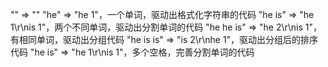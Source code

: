 "" => ""
"he" => "he 1"，一个单词，驱动出格式化字符串的代码
"he is" => "he 1\r\nis 1"，两个不同单词，驱动出分割单词的代码
"he he is" => "he 2\r\nis 1"，有相同单词，驱动出分组代码
"he is is" => "is 2\r\nhe 1"，驱动出分组后的排序代码
"he  is" => "he 1\r\nis 1"，多个空格，完善分割单词的代码

